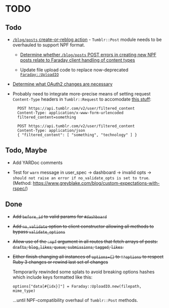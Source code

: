 # TODO

## Todo

- [`/blog/posts` create-or-reblog action](https://github.com/tumblr/docs/blob/master/api.md#posts---createreblog-a-post-neue-post-format) - `Tumblr::Post` module needs to be overhauled to support NPF format.

    - [Determine whether `/blog/posts` POST errors in creating new NPF posts relate to Faraday client handling of content types](https://github.com/tumblr/docs/blob/master/api.md#request-content-types)

    - Update file upload code to replace now-deprecated [`Faraday::UploadIO`](https://github.com/lostisland/faraday/discussions/1358)

- [Determine what OAuth2 changes are necessary](https://github.com/tumblr/docs/blob/master/api.md#oauth2-authorization)

- Probably need to integrate more-precise means of setting request `Content-Type` headers in `Tumblr::Request` to accomodate [this stuff](https://github.com/tumblr/docs/blob/master/api.md#userfiltered_content---content-filtering):

        POST https://api.tumblr.com/v2/user/filtered_content
        Content-Type: application/x-www-form-urlencoded
        filtered_content=something

        POST https://api.tumblr.com/v2/user/filtered_content
        Content-Type: application/json
        { "filtered_content": [ "something", "technology" ] }

## Todo, Maybe

- Add YARDoc comments

- Test for `warn` message in user_spec -> dashboard -> invalid opts -> `should not raise an error if no_validate_opts is set to true`. (Method: <https://www.greyblake.com/blog/custom-expectations-with-rspec/>)

## Done

- <del>Add `before_id` to valid params for `#dashboard`</del>

- <del>Add `no_validate` option to client constructor allowing all methods to bypass `validate_options`</del>

- <del>Allow use of the `:npf` argument in all routes that fetch arrays of posts: `drafts`, `blog_likes`, `queue`, `submissions`, `tagged`, `likes`.</del>

- <del>Either finish changing all instances of `options={}` to `**options` to respect Ruby 3 changes or rewind last set of changes</del>
    
    Temporarily rewinded some splats to avoid breaking options hashes which include keys formatted like this:

    `options["data[#{idx}]"] = Faraday::UploadIO.new(filepath, mime_type)`

    ...until NPF-compatibility overhaul of `Tumblr::Post` methods.